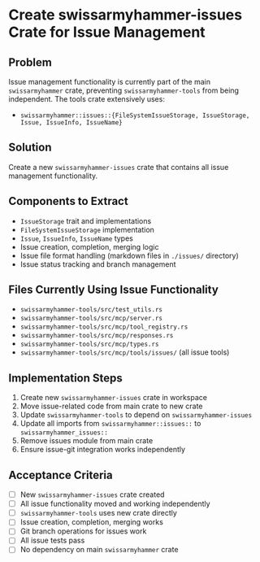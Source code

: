 # Create swissarmyhammer-issues Crate for Issue Management

## Problem

Issue management functionality is currently part of the main `swissarmyhammer` crate, preventing `swissarmyhammer-tools` from being independent. The tools crate extensively uses:

- `swissarmyhammer::issues::{FileSystemIssueStorage, IssueStorage, Issue, IssueInfo, IssueName}`

## Solution

Create a new `swissarmyhammer-issues` crate that contains all issue management functionality.

## Components to Extract

- `IssueStorage` trait and implementations
- `FileSystemIssueStorage` implementation
- `Issue`, `IssueInfo`, `IssueName` types
- Issue creation, completion, merging logic
- Issue file format handling (markdown files in `./issues/` directory)
- Issue status tracking and branch management

## Files Currently Using Issue Functionality

- `swissarmyhammer-tools/src/test_utils.rs`
- `swissarmyhammer-tools/src/mcp/server.rs`
- `swissarmyhammer-tools/src/mcp/tool_registry.rs`
- `swissarmyhammer-tools/src/mcp/responses.rs`
- `swissarmyhammer-tools/src/mcp/types.rs`
- `swissarmyhammer-tools/src/mcp/tools/issues/` (all issue tools)

## Implementation Steps

1. Create new `swissarmyhammer-issues` crate in workspace
2. Move issue-related code from main crate to new crate
3. Update `swissarmyhammer-tools` to depend on `swissarmyhammer-issues`
4. Update all imports from `swissarmyhammer::issues::` to `swissarmyhammer_issues::`
5. Remove issues module from main crate
6. Ensure issue-git integration works independently

## Acceptance Criteria

- [ ] New `swissarmyhammer-issues` crate created
- [ ] All issue functionality moved and working independently
- [ ] `swissarmyhammer-tools` uses new crate directly
- [ ] Issue creation, completion, merging works
- [ ] Git branch operations for issues work
- [ ] All issue tests pass
- [ ] No dependency on main `swissarmyhammer` crate